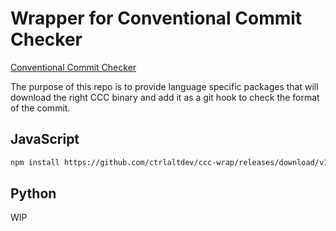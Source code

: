 # Wrapper for Conventional Commit Checker

[Conventional Commit Checker](https://github.com/ctrlaltdev/ccc)

The purpose of this repo is to provide language specific packages that will download the right CCC binary and add it as a git hook to check the format of the commit.

## JavaScript

```sh
npm install https://github.com/ctrlaltdev/ccc-wrap/releases/download/v1.0.0-beta-js/ccc-js.tar.gz
```

## Python

WIP
